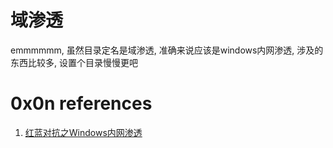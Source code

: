 # 域渗透

emmmmmm, 虽然目录定名是域渗透, 准确来说应该是windows内网渗透, 涉及的东西比较多, 设置个目录慢慢更吧

# 0x0n references

1. [红蓝对抗之Windows内网渗透](https://security.tencent.com/index.php/blog/msg/154)
